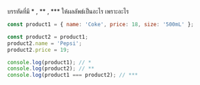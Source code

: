 บรรทัดที่มี * , ** , *** ให้ผลลัพธ์เป็นอะไร เพราะอะไร


```js
const product1 = { name: 'Coke', price: 18, size: '500mL' };

const product2 = product1;
product2.name = 'Pepsi';
product2.price = 19;

console.log(product1); // *
console.log(product2); // **
console.log(product1 === product2); // ***
```